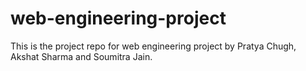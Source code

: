 # web-engineering-project
This is the project repo for web engineering project by Pratya Chugh, Akshat Sharma and Soumitra Jain.
